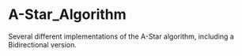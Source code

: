# A-Star_Algorithm
Several different implementations of the A-Star algorithm, including a Bidirectional version.
